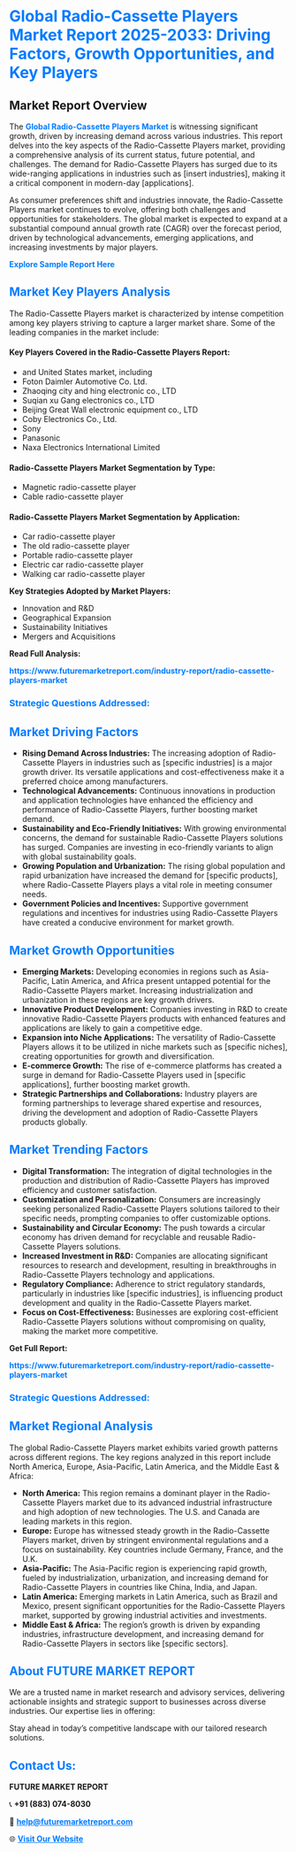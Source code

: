 <h1 style="color: #007BFF;">Global Radio-Cassette Players Market Report 2025-2033: Driving Factors, Growth Opportunities, and Key Players</h1>

<section id="overview">
<h2>Market Report Overview</h2>
<p>The <a href="https://www.futuremarketreport.com/industry-report/radio-cassette-players-market" style="color: #007BFF; text-decoration: none;"><strong>Global Radio-Cassette Players Market</strong></a> is witnessing significant growth, driven by increasing demand across various industries. This report delves into the key aspects of the Radio-Cassette Players market, providing a comprehensive analysis of its current status, future potential, and challenges. The demand for Radio-Cassette Players has surged due to its wide-ranging applications in industries such as [insert industries], making it a critical component in modern-day [applications].</p>
<p>As consumer preferences shift and industries innovate, the Radio-Cassette Players market continues to evolve, offering both challenges and opportunities for stakeholders. The global market is expected to expand at a substantial compound annual growth rate (CAGR) over the forecast period, driven by technological advancements, emerging applications, and increasing investments by major players.</p>
</section>

<section id="overview">
<p><a href="https://www.futuremarketreport.com/request-sample/reportId=106696" style="color: #007BFF; text-decoration: none;"><strong>Explore Sample Report Here</strong></a></p>
</section>

<section id="key-players">
<h2 style="color: #007BFF;">Market Key Players Analysis</h2>
<p>The Radio-Cassette Players market is characterized by intense competition among key players striving to capture a larger market share. Some of the leading companies in the market include:</p>
<h4>Key Players Covered in the Radio-Cassette Players Report:</h4>
<ul><li>and United States market, including</li><li>Foton Daimler Automotive Co. Ltd.</li><li>Zhaoqing city and hing electronic co., LTD</li><li>Suqian xu Gang electronics co., LTD</li><li>Beijing Great Wall electronic equipment co., LTD</li><li>Coby Electronics Co., Ltd.</li><li>Sony</li><li>Panasonic</li><li>Naxa Electronics International Limited</li></ul>
<h4>Radio-Cassette Players Market Segmentation by Type:</h4>
<ul><li>Magnetic radio-cassette player</li><li>Cable radio-cassette player</li></ul>

<h4>Radio-Cassette Players Market Segmentation by Application:</h4>
<ul><li>Car radio-cassette player</li><li>The old radio-cassette player</li><li>Portable radio-cassette player</li><li>Electric car radio-cassette player</li><li>Walking car radio-cassette player</li></ul>
<p><strong>Key Strategies Adopted by Market Players:</strong></p>
<ul>
<li>Innovation and R&D</li>
<li>Geographical Expansion</li>
<li>Sustainability Initiatives</li>
<li>Mergers and Acquisitions</li>
</ul>
</section>

<section>
<p><strong>Read Full Analysis: </strong></p><a href="https://www.futuremarketreport.com/industry-report/radio-cassette-players-market" style="color: #007BFF; text-decoration: none;"><strong>https://www.futuremarketreport.com/industry-report/radio-cassette-players-market</strong></a>
<h3 style="color: #007BFF;">Strategic Questions Addressed:</h3>
</section>

<section id="driving-factors">
<h2 style="color: #007BFF;">Market Driving Factors</h2>
<ul>
<li><strong>Rising Demand Across Industries:</strong> The increasing adoption of Radio-Cassette Players in industries such as [specific industries] is a major growth driver. Its versatile applications and cost-effectiveness make it a preferred choice among manufacturers.</li>
<li><strong>Technological Advancements:</strong> Continuous innovations in production and application technologies have enhanced the efficiency and performance of Radio-Cassette Players, further boosting market demand.</li>
<li><strong>Sustainability and Eco-Friendly Initiatives:</strong> With growing environmental concerns, the demand for sustainable Radio-Cassette Players solutions has surged. Companies are investing in eco-friendly variants to align with global sustainability goals.</li>
<li><strong>Growing Population and Urbanization:</strong> The rising global population and rapid urbanization have increased the demand for [specific products], where Radio-Cassette Players plays a vital role in meeting consumer needs.</li>
<li><strong>Government Policies and Incentives:</strong> Supportive government regulations and incentives for industries using Radio-Cassette Players have created a conducive environment for market growth.</li>
</ul>
</section>

<section id="growth-opportunities">
<h2 style="color: #007BFF;">Market Growth Opportunities</h2>
<ul>
<li><strong>Emerging Markets:</strong> Developing economies in regions such as Asia-Pacific, Latin America, and Africa present untapped potential for the Radio-Cassette Players market. Increasing industrialization and urbanization in these regions are key growth drivers.</li>
<li><strong>Innovative Product Development:</strong> Companies investing in R&D to create innovative Radio-Cassette Players products with enhanced features and applications are likely to gain a competitive edge.</li>
<li><strong>Expansion into Niche Applications:</strong> The versatility of Radio-Cassette Players allows it to be utilized in niche markets such as [specific niches], creating opportunities for growth and diversification.</li>
<li><strong>E-commerce Growth:</strong> The rise of e-commerce platforms has created a surge in demand for Radio-Cassette Players used in [specific applications], further boosting market growth.</li>
<li><strong>Strategic Partnerships and Collaborations:</strong> Industry players are forming partnerships to leverage shared expertise and resources, driving the development and adoption of Radio-Cassette Players products globally.</li>
</ul>
</section>

<section id="trending-factors">
<h2 style="color: #007BFF;">Market Trending Factors</h2>
<ul>
<li><strong>Digital Transformation:</strong> The integration of digital technologies in the production and distribution of Radio-Cassette Players has improved efficiency and customer satisfaction.</li>
<li><strong>Customization and Personalization:</strong> Consumers are increasingly seeking personalized Radio-Cassette Players solutions tailored to their specific needs, prompting companies to offer customizable options.</li>
<li><strong>Sustainability and Circular Economy:</strong> The push towards a circular economy has driven demand for recyclable and reusable Radio-Cassette Players solutions.</li>
<li><strong>Increased Investment in R&D:</strong> Companies are allocating significant resources to research and development, resulting in breakthroughs in Radio-Cassette Players technology and applications.</li>
<li><strong>Regulatory Compliance:</strong> Adherence to strict regulatory standards, particularly in industries like [specific industries], is influencing product development and quality in the Radio-Cassette Players market.</li>
<li><strong>Focus on Cost-Effectiveness:</strong> Businesses are exploring cost-efficient Radio-Cassette Players solutions without compromising on quality, making the market more competitive.</li>
</ul>
</section>

<section>
<p><strong>Get Full Report: </strong></p><a href="https://www.futuremarketreport.com/industry-report/radio-cassette-players-market" style="color: #007BFF; text-decoration: none;"><strong>https://www.futuremarketreport.com/industry-report/radio-cassette-players-market</strong></a>
<h3 style="color: #007BFF;">Strategic Questions Addressed:</h3>
</section>


<section id="regional-analysis">
<h2 style="color: #007BFF;">Market Regional Analysis</h2>
<p>The global Radio-Cassette Players market exhibits varied growth patterns across different regions. The key regions analyzed in this report include North America, Europe, Asia-Pacific, Latin America, and the Middle East & Africa:</p>
<ul>
<li><strong>North America:</strong> This region remains a dominant player in the Radio-Cassette Players market due to its advanced industrial infrastructure and high adoption of new technologies. The U.S. and Canada are leading markets in this region.</li>
<li><strong>Europe:</strong> Europe has witnessed steady growth in the Radio-Cassette Players market, driven by stringent environmental regulations and a focus on sustainability. Key countries include Germany, France, and the U.K.</li>
<li><strong>Asia-Pacific:</strong> The Asia-Pacific region is experiencing rapid growth, fueled by industrialization, urbanization, and increasing demand for Radio-Cassette Players in countries like China, India, and Japan.</li>
<li><strong>Latin America:</strong> Emerging markets in Latin America, such as Brazil and Mexico, present significant opportunities for the Radio-Cassette Players market, supported by growing industrial activities and investments.</li>
<li><strong>Middle East & Africa:</strong> The region’s growth is driven by expanding industries, infrastructure development, and increasing demand for Radio-Cassette Players in sectors like [specific sectors].</li>
</ul>
</section>

<footer>
<h2 style="color: #007BFF;">About FUTURE MARKET REPORT</h2>
<p>We are a trusted name in market research and advisory services, delivering actionable insights and strategic support to businesses across diverse industries. Our expertise lies in offering:</p>

<p>Stay ahead in today’s competitive landscape with our tailored research solutions.</p>

<h2 style="color: #007BFF;">Contact Us:</h2>
<p><strong>FUTURE MARKET REPORT</strong></p>
<p>📞 <strong>+91 (883) 074-8030</strong></p>
<p>📧 <strong><a href="mailto:help@futuremarketreport.com" style="color: #007BFF;">help@futuremarketreport.com</a></strong></p>
<p>🌐 <strong><a href="https://www.futuremarketreport.com/" style="color: #007BFF;">Visit Our Website</a></strong></p>
</footer>